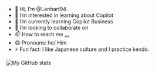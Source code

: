 - 👋 Hi, I’m @Lenhart94
- 👀 I’m interested in learning about Copilot
- 🌱 I’m currently learning Copilot Business
- 💞️ I’m looking to collaborate on 
- 📫 How to reach me [...](https://www.linkedin.com/in/mateus-lenhart-3550b513a/)
- 😄 Pronouns: he/ Him
- ⚡ Fun fact: I like Japanese culture and I practice kendo.

![My GitHub stats](https://github-readme-stats.vercel.app/api?username=anuraghazra&show_icons=true&theme=radical)


<!---
Lenhart94/Lenhart94 is a ✨ special ✨ repository because its `README.md` (this file) appears on your GitHub profile.
You can click the Preview link to take a look at your changes.
--->
